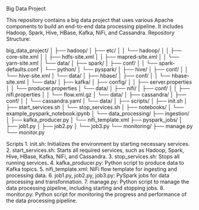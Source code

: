 Big Data Project

This repository contains a big data project that uses various Apache components to build an end-to-end data processing pipeline. It includes Hadoop, Spark, Hive, HBase, Kafka, NiFi, and Cassandra.
Repository Structure:

big_data_project/
│
├── hadoop/
│   ├── etc/
│   │   └── hadoop/
│   │       ├── core-site.xml
│   │       ├── hdfs-site.xml
│   │       ├── mapred-site.xml
│   │       └── yarn-site.xml
│   └── data/
│
├── spark/
│   ├── conf/
│   │   └── spark-defaults.conf
│   └── python/
│       └── pyspark/
│
├── hive/
│   ├── conf/
│   │   └── hive-site.xml
│   └── data/
│
├── hbase/
│   ├── conf/
│   │   └── hbase-site.xml
│   └── data/
│
├── kafka/
│   ├── config/
│   │   ├── server.properties
│   │   └── producer.properties
│   └── data/
│
├── nifi/
│   ├── conf/
│   │   ├── nifi.properties
│   │   └── flow.xml.gz
│   └── data/
│
├── cassandra/
│   ├── conf/
│   │   └── cassandra.yaml
│   └── data/
│
├── scripts/
│   ├── init.sh
│   ├── start_services.sh
│   └── stop_services.sh
│
├── notebooks/
│   └── example_pyspark_notebook.ipynb
│
└── data_processing/
    ├── ingestion/
    │   ├── kafka_producer.py
    │   └── nifi_template.xml
    ├── pyspark_jobs/
    │   ├── job1.py
    │   ├── job2.py
    │   └── job3.py
    └── monitoring/
        ├── manage.py
        └── monitor.py

Scripts
	1.	init.sh: Initializes the environment by starting necessary services.
	2.	start_services.sh: Starts all required services, such as Hadoop, Spark, Hive, HBase, Kafka, NiFi, and Cassandra.
	3.	stop_services.sh: Stops all running services.
	4.	kafka_producer.py: Python script to produce data to Kafka topics.
	5.	nifi_template.xml: NiFi flow template for ingesting and processing data.
	6.	job1.py, job2.py, job3.py: PySpark jobs for data processing and transformation.
	7.	manage.py: Python script to manage the data processing pipeline, including starting and stopping jobs.
	8.	monitor.py: Python script for monitoring the progress and performance of the data processing pipeline.

